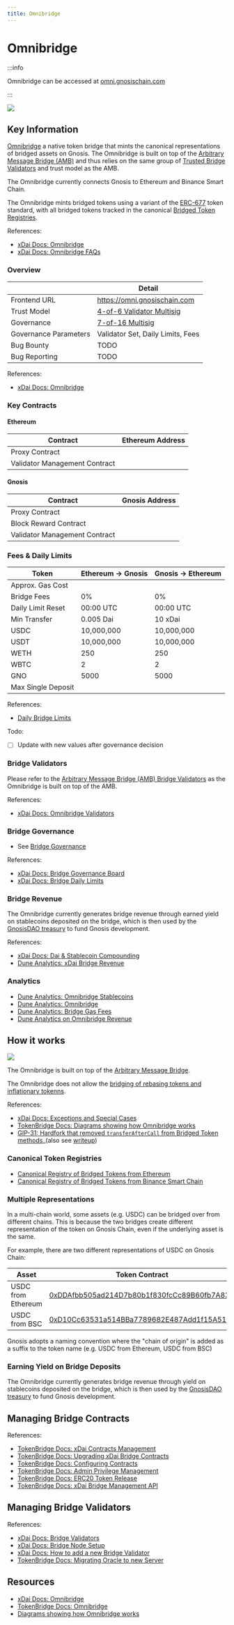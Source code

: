 ```yaml
---
title: Omnibridge
---
```


# Omnibridge

:::info

Omnibridge can be accessed at [omni.gnosischain.com](https://omni.gnosischain.com/)

:::

![](/img/bridges/diagrams/token-bridge.svg)

## Key Information

[Omnibridge](https://omni.gnosischain.com/) a native token bridge that mints the canonical representations of bridged assets on Gnosis. The Omnibridge is built on top of the [Arbitrary Message Bridge (AMB)](./amb-bridge.md) and thus relies on the same group of [Trusted Bridge Validators](./amb-bridge.md#bridge-validators) and trust model as the AMB. 

The Omnibridge currently connects Gnosis to Ethereum and Binance Smart Chain.

The Omnibridge mints bridged tokens using a variant of the [ERC-677](https://github.com/ethereum/EIPs/issues/677) token standard, with all bridged tokens tracked in the canonical [Bridged Token Registries](#bridged-token-registries). 

References: 
* [xDai Docs: Omnibridge](https://github.com/gnosischain/xdaichain.com/tree/master/for-users/bridges/omnibridge)
* [xDai Docs: Omnibridge FAQs](https://github.com/gnosischain/xdaichain.com/tree/master/about-gc/faqs/bridges-xdai-bridge-and-omnibridge#omnibridge-faqs)

### Overview

|                       | Detail                                          |
| --------------------- | ----------------------------------------------- |
| Frontend URL          | https://omni.gnosischain.com                  |
| Trust Model           | [4-of-6 Validator Multisig](#bridge-validators) |
| Governance            | [7-of-16 Multisig](#bridge-governance)          |
| Governance Parameters | Validator Set, Daily Limits, Fees               |
| Bug Bounty            | TODO                                            |
| Bug Reporting         | TODO                                            |

References: 

* [xDai Docs: Omnibridge](https://github.com/gnosischain/xdaichain.com/tree/master/for-users/bridges/omnibridge)

### Key Contracts

#### Ethereum

| Contract                      | Ethereum Address |
| ----------------------------- | ---------------- |
| Proxy Contract                |                  |
| Validator Management Contract |                  |

#### Gnosis

| Contract                      | Gnosis Address |
| ----------------------------- | -------------- |
| Proxy Contract                |                |
| Block Reward Contract         |                |
| Validator Management Contract |                |

### Fees & Daily Limits

| Token              | Ethereum -> Gnosis | Gnosis -> Ethereum |
| ------------------ | ------------------ | ------------------ |
| Approx. Gas Cost   |                    |                    |
| Bridge Fees        | 0%                 | 0%                 |
| Daily Limit Reset  | 00:00 UTC          | 00:00 UTC          |
| Min Transfer       | 0.005 Dai          | 10 xDai            |
| USDC               | 10,000,000         | 10,000,000         |
| USDT               | 10,000,000         | 10,000,000         |
| WETH               | 250                | 250                |
| WBTC               | 2                  | 2                  |
| GNO                | 5000               | 5000               |
| Max Single Deposit |                    |                    |

References: 
* [Daily Bridge Limits](https://github.com/gnosischain/xdaichain.com/tree/master/for-users/bridges/bridge-daily-limits)

Todo: 
- [ ] Update with new values after governance decision

### Bridge Validators

Please refer to the [Arbitrary Message Bridge (AMB) Bridge Validators](./amb-bridge.md#bridge-validators) as the Omnibridge is built on top of the AMB. 

References: 
* [xDai Docs: Omnibridge Validators](https://github.com/gnosischain/xdaichain.com/tree/master/about-gc/faqs/bridges-xdai-bridge-and-omnibridge#omnibridge-validators)

### Bridge Governance

* See [Bridge Governance](../governance.md)

References: 
- [xDai Docs: Bridge Governance Board](https://github.com/gnosischain/xdaichain.com/tree/master/for-users/governance/bridge-governance-board)
- [xDai Docs: Bridge Daily Limits](https://github.com/gnosischain/xdaichain.com/tree/master/for-users/bridges/bridge-daily-limits)

### Bridge Revenue

The Omnibridge currently generates bridge revenue through earned yield on stablecoins deposited on the bridge, which is then used by the [GnosisDAO treasury](../../about/overview/about-gnosis-dao.md) to fund Gnosis development. 

References: 

* [xDai Docs: Dai & Stablecoin Compounding](https://github.com/gnosischain/xdaichain.com/tree/master/for-users/bridges/converting-xdai-via-bridge/dai-compounding)
* [Dune Analytics: xDai Bridge Revenue](https://dune.com/maxaleks/Compounding-in-xDai-bridges) 

### Analytics

- [Dune Analytics: Omnibridge Stablecoins](https://dune.com/maxaleks/Omnibridge-Stablecoins)
- [Dune Analytics: Omnibridge](https://dune.com/maxaleks/Omnibridge)
- [Dune Analytics: Bridge Gas Fees](https://dune.com/maxaleks/Bridge-gas-fees)
- [Dune Analytics on Omnibridge Revenue](https://dune.com/maxaleks/Compounding-in-xDai-bridges)

## How it works

![](/img/bridges/diagrams/token-bridge.svg)

The Omnibridge is built on top of the [Arbitrary Message Bridge](./amb-bridge.md). 

The Omnibridge does not allow the [bridging of rebasing tokens and inflationary tokenns](https://github.com/gnosischain/xdaichain.com/tree/master/for-users/bridges/omnibridge/exceptions). 

References: 

* [xDai Docs: Exceptions and Special Cases](https://github.com/gnosischain/xdaichain.com/tree/master/for-users/bridges/omnibridge/exceptions)
* [TokenBridge Docs: Diagrams showing how Omnibridge works](https://docs.tokenbridge.net/eth-xdai-amb-bridge/multi-token-extension/extension-internals)
* [GIP-31: Hardfork that removed `transferAfterCall` from Bridged Token methods](https://forum.gnosis.io/t/gip-31-should-gnosis-chain-perform-a-hardfork-to-upgrade-the-token-contract-vulnerable-to-the-reentrancy-attack/413)_(also see [writeup](https://hackmd.io/@koal/SJiDiO0bc))

### Canonical Token Registries

- [Canonical Registry of Bridged Tokens from Ethereum](https://blockscout.com/xdai/mainnet/bridged-tokens/eth)
- [Canonical Registry of Bridged Tokens from Binance Smart Chain](https://blockscout.com/xdai/mainnet/bridged-tokens/bsc)

### Multiple Representations

In a multi-chain world, some assets (e.g. USDC) can be bridged over from different chains. This is because the two bridges create different representation of the token on Gnosis Chain, even if the underlying asset is the same. 

For example, there are two different representations of USDC on Gnosis Chain: 

| Asset              |  Token Contract                                                                                                     |
| ------------------ | ------------------------------------------------------------------------------------------------------ |
| USDC from Ethereum | [0xDDAfbb505ad214D7b80b1f830fcCc89B60fb7A83](https://blockscout.com/xdai/mainnet/address/0xDDAfbb505ad214D7b80b1f830fcCc89B60fb7A83) |
| USDC from BSC      | [0xD10Cc63531a514BBa7789682E487Add1f15A51E2](https://blockscout.com/xdai/mainnet/address/0xD10Cc63531a514BBa7789682E487Add1f15A51E2) |

Gnosis adopts a naming convention where the "chain of origin" is added as a suffix to the token name (e.g. USDC from Ethereum, USDC from BSC)

### Earning Yield on Bridge Deposits

The Omnibridge currently generates bridge revenue through yield on stablecoins deposited on the bridge, which is then used by the [GnosisDAO treasury](../../about/overview/about-gnosis-dao.md) to fund Gnosis development. 

## Managing Bridge Contracts

References: 
* [TokenBridge Docs: xDai Contracts Management](https://docs.tokenbridge.net/xdai-bridge/xdai-bridge-contracts-management)
* [TokenBridge Docs: Upgrading xDai Bridge Contracts](https://docs.tokenbridge.net/xdai-bridge/xdai-bridge-contracts-management/upgrade-contracts)
* [TokenBridge Docs: Configuring Contracts](https://docs.tokenbridge.net/xdai-bridge/xdai-bridge-contracts-management/configuration)
* [TokenBridge Docs: Admin Privilege Management](https://docs.tokenbridge.net/xdai-bridge/xdai-bridge-contracts-management/admin-privileges-management)
* [TokenBridge Docs: ERC20 Token Release](https://docs.tokenbridge.net/xdai-bridge/xdai-bridge-contracts-management/erc20-tokens-release)
* [TokenBridge Docs: xDai Bridge Management API](https://docs.tokenbridge.net/xdai-bridge/xdai-bridge-contracts-management/xdai-bridge-management-api)

## Managing Bridge Validators

References: 

* [xDai Docs: Bridge Validators](https://github.com/gnosischain/xdaichain.com/tree/master/for-validators/for-bridge-validators)
* [xDai Docs: Bridge Node Setup](https://github.com/gnosischain/xdaichain.com/tree/master/for-validators/for-bridge-validators/bridge-node-setup)
* [xDai Docs: How to add a new Bridge Validator](https://github.com/gnosischain/xdaichain.com/tree/master/for-validators/for-bridge-validators/current-validators-how-to-add-a-new-bridge-validator)
* [TokenBridge Docs: Migrating Oracle to new Server](https://docs.tokenbridge.net/xdai-bridge/xdai-bridge-oracle-maintenance/oracle-migration-to-a-new-server)

## Resources

- [xDai Docs: Omnibridge](https://github.com/gnosischain/xdaichain.com/tree/master/for-users/bridges/omnibridge)
- [TokenBridge Docs: Omnibridge](https://docs.tokenbridge.net/eth-xdai-amb-bridge/multi-token-extension)
- [Diagrams showing how Omnibridge works](https://docs.tokenbridge.net/eth-xdai-amb-bridge/multi-token-extension/extension-internals)
